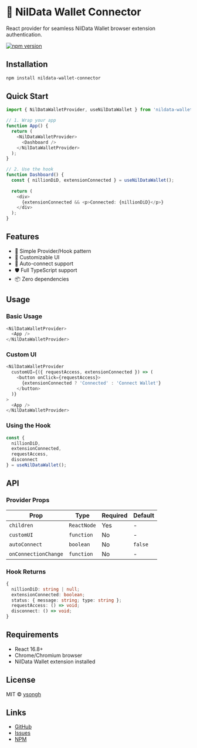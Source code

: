 # 🔐 NilData Wallet Connector

React provider for seamless NilData Wallet browser extension authentication.

[![npm version](https://badge.fury.io/js/nildata-wallet-connector.svg)](https://www.npmjs.com/package/nildata-wallet-connector)

## Installation

```bash
npm install nildata-wallet-connector
```

## Quick Start

```typescript
import { NilDataWalletProvider, useNilDataWallet } from 'nildata-wallet-connector';

// 1. Wrap your app
function App() {
  return (
    <NilDataWalletProvider>
      <Dashboard />
    </NilDataWalletProvider>
  );
}

// 2. Use the hook
function Dashboard() {
  const { nillionDiD, extensionConnected } = useNilDataWallet();
  
  return (
    <div>
      {extensionConnected && <p>Connected: {nillionDiD}</p>}
    </div>
  );
}
```

## Features

- 🎯 Simple Provider/Hook pattern
- 🎨 Customizable UI
- 🔄 Auto-connect support
- 🛡️ Full TypeScript support
- 📦 Zero dependencies

## Usage

### Basic Usage

```typescript
<NilDataWalletProvider>
  <App />
</NilDataWalletProvider>
```

### Custom UI

```typescript
<NilDataWalletProvider 
  customUI={({ requestAccess, extensionConnected }) => (
    <button onClick={requestAccess}>
      {extensionConnected ? 'Connected' : 'Connect Wallet'}
    </button>
  )}
>
  <App />
</NilDataWalletProvider>
```

### Using the Hook

```typescript
const { 
  nillionDiD,
  extensionConnected,
  requestAccess,
  disconnect 
} = useNilDataWallet();
```

## API

### Provider Props

| Prop | Type | Required | Default |
|------|------|----------|---------|
| `children` | `ReactNode` | Yes | - |
| `customUI` | `function` | No | - |
| `autoConnect` | `boolean` | No | `false` |
| `onConnectionChange` | `function` | No | - |

### Hook Returns

```typescript
{
  nillionDiD: string | null;
  extensionConnected: boolean;
  status: { message: string; type: string };
  requestAccess: () => void;
  disconnect: () => void;
}
```

## Requirements

- React 16.8+
- Chrome/Chromium browser
- NilData Wallet extension installed

## License

MIT © [ysongh](https://github.com/ysongh)

## Links

- [GitHub](https://github.com/ysongh/nildata-wallet-connector)
- [Issues](https://github.com/ysongh/nildata-wallet-connector/issues)
- [NPM](https://www.npmjs.com/package/nildata-wallet-connector)